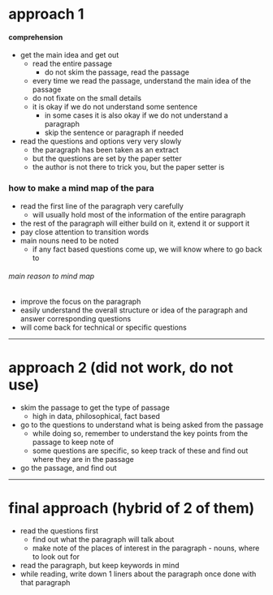 # approach 1
#### comprehension 
- get the main idea and get out
	- read the entire passage
		- do not skim the passage, read the passage
	- every time we read the passage, understand the main idea of the passage
	- do not fixate on the small details
	- it is okay if we do not understand some sentence
		- in some cases it is also okay if we do not understand a paragraph
		- skip the sentence or paragraph if needed
- read the questions and options very very slowly
	- the paragraph has been taken as an extract
	- but the questions are set by the paper setter
	- the author is not there to trick you, but the paper setter is

### how to make a mind map of the para
- read the first line of the paragraph very carefully
	- will usually hold most of the information of the entire paragraph
- the rest of the paragraph will either build on it, extend it or support it
- pay close attention to transition words
- main nouns need to be noted
	- if any fact based questions come up, we will know where to go back to
###### main reason to mind map
- improve the focus on the paragraph
- easily understand the overall structure or idea of the paragraph and answer corresponding questions
- will come back for technical or specific questions

---
# approach 2 (did not work, do not use)
- skim the passage to get the type of passage
	- high in data, philosophical, fact based
- go to the questions to understand what is being asked from the passage
	- while doing so, remember to understand the key points from the passage to keep note of
	- some questions are specific, so keep track of these and find out where they are in the passage
- go the passage, and find out

---
# final approach (hybrid of 2 of them)
- read the questions first
	- find out what the paragraph will talk about
	- make note of the places of interest in the paragraph - nouns, where to look out for
- read the paragraph, but keep keywords in mind
- while reading, write down 1 liners about the paragraph once done with that paragraph